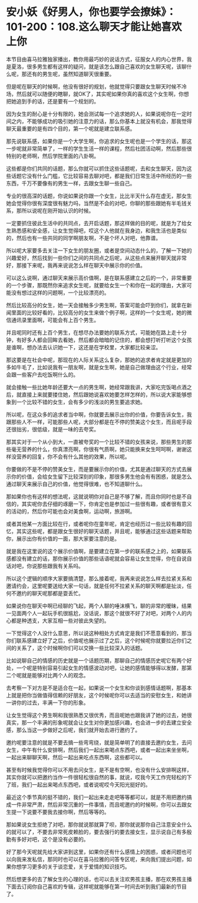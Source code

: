 # 安小妖《好男人，你也要学会撩妹》：101-200：108.这么聊天才能让她喜欢上你

本节目由喜马拉雅独家播出，教你用最巧妙的说话方式，征服女人的内心世界，我是夏洛，很多男生都有这样的疑问，就是该怎么跟自己喜欢的女生聊天呢，该聊什么呢，那还有的男生呢，虽然知道聊天很重要。

但是呢在聊天的时候啊，他没有很好的规划，他就觉得只要跟女生聊天时候不冷场，然后就可以随便的瞎聊，就OK了，其实呢如果你真的喜欢这个女生啊，你想把她追到手的话，还是要有一个规划的。

因为女生的耐心是十分有限的，她会测试每一个追求她的人，如果说呢你在一定时间之内，不能够成功的吸引她的注意力的话，那么你基本上就没有机会，那我觉得聊天最重要的是有四个目的，第一个呢就是建立联系感。

那先说联系感，如果你是一个大学生啊，你追求的女生呢也是一个学生的话，那这一步呢就非常简单了，一样的学生生活一样的课程，然后社团活动啊，然后那些很特别的老师啊，然后学院里面的八卦啊。

这些都是你们共同的话题，那么你就可以抓住这些话题呢，去和女生聊天，因为这些话题它没有什么门槛，它比较容易去聊对吧，都是我们日常生活中所经历的一些东西，千万不要像有的男生一样，去跟女生聊一些自己。

专业的很高深的话题，你说如果说你跟一个女生，比比半天什么存在虚无，那女生她会觉得你很有深度很有魅力吗，当然是不会的对吧，你聊的那些跟她有半毛钱关系，那所以说呢在刚开始认识的时候。

一定要抓住彼此生活中的共同点，去开启话题，那这样做的目的呢，就是为了给女生熟悉感和安全感，让女生觉得吧，哎这个人他就在我身边，和我生活也是类似的，然后也有一些共同的同学啊朋友啊，不是个坏人对吧，他靠谱。

所以呢大家要多去关注一下女生的朋友圈，或者是空间动态什么的，了解一下她的兴趣爱好，然后找到一些你们之间的共同点之后呢，从这些点来展开聊天就非常好，那接下来呢，我再来说说怎么样在聊天中展示你的价值。

可以这么说啊，通过聊天来展示高价值啊，是在联系感建立之后的一个，非常重要的一个步骤，那既然你来追求女生呢，就要给女生一个和你在一起的理由，大家可能没有想过这样的问题啊，一个比较漂亮的。

然后比较高分的女生，她一天会接触多少男生啊，答案可能会吓到你们，就拿在新闻里面的比较好看的，比较高分的女生来做个例子啊，这样的一个女生呢，她的微信通讯录里面啊，可能会有上百个男生。

并且呢同时还有上百个男生，在想尽办法要她的联系方式，可能她在路上走十分钟，有好多人都会回眸去看她，然后都会暗暗的记住的，都会想打听打听这个女孩是谁啊，想办法去认识她一下，这还是在学校里，大家都比较亲涩。

那这要是在社会中呢，那现在的人际关系这么复杂，那她的追求者肯定就是更加的多如牛毛了，比如说我有一朋友啊，就是女生啊，她是自己做理由这个行业，经常会跟一些客户去吃饭啊什么的。

就会接触一些比她年龄还要大一点的男生啊，她经常跟我讲，大家吃完饭喝点酒之后，就直接上来就要搂住她，然后跟她说喜欢她要怎样怎样的，所以说大家能够想象到一个比较不错的女生，会有多少的浅淡的男生要追求她。

所以呢，在这众多的追求者当中啊，你就要去展示出你的价值，你要告诉女生，我跟那些人不一样，可能那些人呢，大部分都是在不停的赞美这个女生，而且呢手段还很拙劣，很低级，就是一味的去夸奖。

那其实对于一个从小到大，一直被夸奖的一个比较不错的女孩来说，那些男生的那些毫无营养的什么，你真漂亮啊，你很有气质啊，她只能换来女生呵呵啊，谢谢这样没营养的回复，你不会有什么其他的效果，所以呢。

你要做的不是不停的赞美女生，而是要展示你的价值，尤其是通过聊天的方式去展示你的价值，会给女生留下比较深刻的印象，那很多男生他会有有困惑，就是怎么通过聊天来展示自己的价值，他觉得很难，也不知道聊什么。

那如果你也有这样的想法呢，这就说明你对自己是不够了解，而且你同时也是不自信的，其实呢你去仔细的琢磨一下，你肯定也是参加过一些很有趣，或者很有意义的活动的，然后你可能也会对美食啊，运动啊，旅游啊。

或者其他某一方面比较在行，或者呢你在童年呢，肯定也经历过一些比较有趣的回忆，其实这些呢，都是跟女生很好的聊天话题，并且呢，能够通过这些话题来帮助你，展示出你有价值的一面，那大家要注意的是。

就是我在这里说的这个展示价值啊，是要建立在第一步的联系感之上的，如果联系感都没有建立的话，那你展示价值的那些话语呢就会容易让女生觉得，你在自说自话对吧，你说那些跟我有关系吗。

所以这个逻辑的顺序大家要搞清楚，那么接着呢，我再来说说怎么样去拉紧关系和邀请约会，这里呢要送给大家一句话，就是任何不拉紧关系的聊天啊都是扯淡，任何不邀约的聊天呢那都是耍丢忙。

如果说你在聊天中啊已经聊的飞起，两个人聊的唾沫横飞，聊的非常的暧昧，结果一见面两个人一起玩手机很尴尬，没话说，那这个就很不好了对吧，对两个人的内心都是种透支，大家互相一些对彼此失望的。

一下觉得这个人没什么意思，所以说这种相处方式肯定是我们不愿意看到的，那当你们联系感建立好了之后，价值呢也展示过了之后，这个时候呢你就要拉近你们之间的关系了，这个时候啊你们可以交换一些比较深入的话题。

比如说聊自己的情感的历史就是一个话题历期，那聊自己的情感历史呢它有两个好处，一个呢是特别容易引起女生的情感波动对吧，让她的感情能够得以发酵，那第二个呢就是能够对比两个人的观念。

去考察一下对方是不是适合在一起，如果说一个女生和你谈到感情话题啊，那基本上就是把你当做值得信赖的好朋友，这个时候呢你可以去适当的安慰女生，和她讲一讲你的过去，丰满一下你的形象。

让女生觉得这个男生啊和我很熟悉又很优秀，而且呢她也跟我讲了她的过去，她很真实，那一个丰满的形象呢就会让女生对你更加感兴趣，也会进一步的去建立安全感，那么当这一步做好之后呢，我们就开始去进行邀约了。

邀约呢要注意的就是不要去搞一些弯弯绕，就是简单明了的直接去邀约女生，去问女生，中午有什么安排啊，然后我们一起出来喝点东西吧，或者一起出来坐坐啊，一起出来聊聊天啊，然后一起出来吃点东西啊，这些都可以。

甚至有时候我觉得你可以不用去问女生，是不是有空啊，也没有什么安排啊这样，其实你就可以把邀约当作一件很轻松很自然的事，就说，哎我今天工作完轻松的下了班，我们一起出来喝点东西吧，或者说呢哎今天阳光挺好的。

最近这个季节真的挺不错的，我们一起出来走走吧等等都可以，就是不用把邀约搞成一件非常严肃，然后非常沉重的一件事情，而且呢邀约的时候啊，你可以去跟女生提一下说要不要我去接你啊，然后等等的。

那如果说女生拒绝了对吧，那你就说那就算了呗，那你就说那你自己注意安全什么的就可以了，不要去非常死皮赖脸的，要去强行的要去接女生，显示说自己有多殷勤有多好对吧，这个是没有必要的。

好了那今天呢就先给大家讲到这里，如果你还有什么感情上的困惑，或者问题也可以向我来发私信，那同时也可以在喜马拉雅的问答专区呢，来向我们提出问题，如果你想学习更多的关于谈恋爱，关于爱情的知识技巧。

然后想更多的去了解女生的心理的话，也可以去关注欢男孩主播，那在欢男孩主播下面去订阅你自己喜欢的专辑，这样呢就能够在第一时间去听到我们最新的节目了。